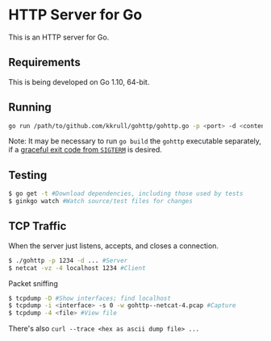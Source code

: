 # HTTP Server for Go

This is an HTTP server for Go.


## Requirements

This is being developed on Go 1.10, 64-bit.


## Running

```bash
go run /path/to/github.com/kkrull/gohttp/gohttp.go -p <port> -d <content root directory>
```

Note: It may be necessary to run `go build` the `gohttp` executable separately, if a
[graceful exit code from `SIGTERM`](https://stackoverflow.com/questions/11268943/is-it-possible-to-capture-a-ctrlc-signal-and-run-a-cleanup-function-in-a-defe)
is desired.


## Testing

```bash
$ go get -t #Download dependencies, including those used by tests
$ ginkgo watch #Watch source/test files for changes
```


## TCP Traffic

When the server just listens, accepts, and closes a connection.

```bash
$ ./gohttp -p 1234 -d ... #Server
$ netcat -vz -4 localhost 1234 #Client
```

Packet sniffing

```bash
$ tcpdump -D #Show interfaces; find localhost
$ tcpdump -i <interface> -s 0 -w gohttp--netcat-4.pcap #Capture
$ tcpdump -4 <file> #View file
```


There's also `curl --trace <hex as ascii dump file> ...`
